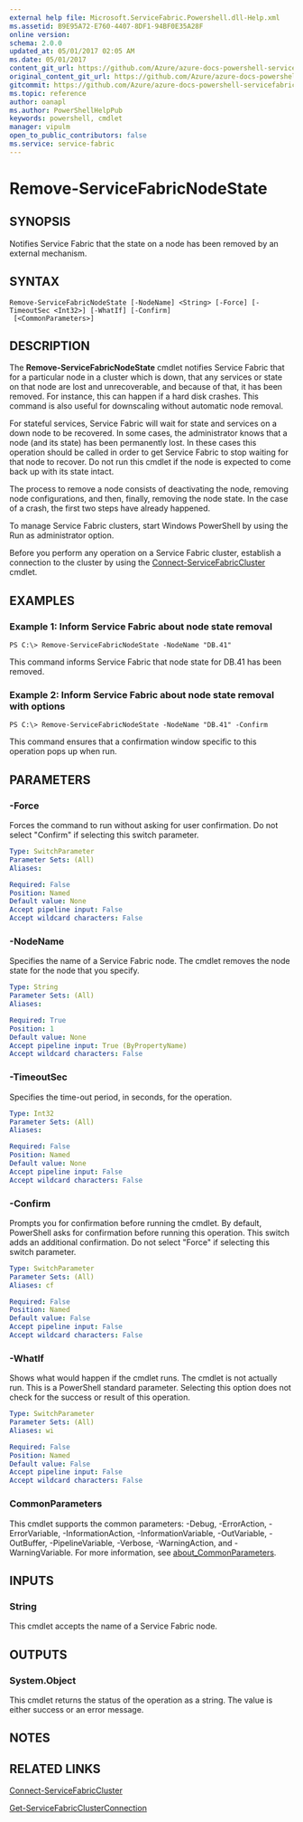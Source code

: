 ```yaml
---
external help file: Microsoft.ServiceFabric.Powershell.dll-Help.xml
ms.assetid: B9E95A72-E760-4407-8DF1-94BF0E35A28F
online version:
schema: 2.0.0
updated_at: 05/01/2017 02:05 AM
ms.date: 05/01/2017
content_git_url: https://github.com/Azure/azure-docs-powershell-servicefabric/blob/V5.6_Updates/Service-Fabric-cmdlets/ServiceFabric/vlatest/Remove-ServiceFabricNodeState.md
original_content_git_url: https://github.com/Azure/azure-docs-powershell-servicefabric/blob/V5.6_Updates/Service-Fabric-cmdlets/ServiceFabric/vlatest/Remove-ServiceFabricNodeState.md
gitcommit: https://github.com/Azure/azure-docs-powershell-servicefabric/blob/6d25725208d5062ccd9c541b35342185fa05fad4
ms.topic: reference
author: oanapl
ms.author: PowerShellHelpPub
keywords: powershell, cmdlet
manager: vipulm
open_to_public_contributors: false
ms.service: service-fabric
---
```


# Remove-ServiceFabricNodeState

## SYNOPSIS
Notifies Service Fabric that the state on a node has been removed by an external mechanism.

## SYNTAX

```
Remove-ServiceFabricNodeState [-NodeName] <String> [-Force] [-TimeoutSec <Int32>] [-WhatIf] [-Confirm]
 [<CommonParameters>]
```

## DESCRIPTION
The **Remove-ServiceFabricNodeState** cmdlet notifies Service Fabric that for a particular node in a cluster which is down, that any services or state on that node are lost and unrecoverable, and because of that, it has been removed. For instance, this can happen if a hard disk crashes. This command is also useful for downscaling without automatic node removal.

For stateful services, Service Fabric will wait for state and services on a down node to be recovered. In some cases, the administrator knows that a node (and its state) has been permanently lost. In these cases this operation should be called in order to get Service Fabric to stop waiting for that node to recover.
Do not run this cmdlet if the node is expected to come back up with its state intact.

The process to remove a node consists of deactivating the node, removing node configurations, and then, finally, removing the node state. In the case of a crash, the first two steps have already happened.

To manage Service Fabric clusters, start Windows PowerShell by using the Run as administrator option.

Before you perform any operation on a Service Fabric cluster, establish a connection to the cluster by using the [Connect-ServiceFabricCluster](./Connect-ServiceFabricCluster.md) cmdlet.

## EXAMPLES

### Example 1: Inform Service Fabric about node state removal
```
PS C:\> Remove-ServiceFabricNodeState -NodeName "DB.41"
```

This command informs Service Fabric that node state for DB.41 has been removed.

### Example 2: Inform Service Fabric about node state removal with options
```
PS C:\> Remove-ServiceFabricNodeState -NodeName "DB.41" -Confirm
```

This command ensures that a confirmation window specific to this operation pops up when run.

## PARAMETERS

### -Force
Forces the command to run without asking for user confirmation. Do not select "Confirm" if selecting this switch parameter.

```yaml
Type: SwitchParameter
Parameter Sets: (All)
Aliases: 

Required: False
Position: Named
Default value: None
Accept pipeline input: False
Accept wildcard characters: False
```

### -NodeName
Specifies the name of a Service Fabric node.
The cmdlet removes the node state for the node that you specify.

```yaml
Type: String
Parameter Sets: (All)
Aliases: 

Required: True
Position: 1
Default value: None
Accept pipeline input: True (ByPropertyName)
Accept wildcard characters: False
```

### -TimeoutSec
Specifies the time-out period, in seconds, for the operation.

```yaml
Type: Int32
Parameter Sets: (All)
Aliases: 

Required: False
Position: Named
Default value: None
Accept pipeline input: False
Accept wildcard characters: False
```

### -Confirm
Prompts you for confirmation before running the cmdlet. By default, PowerShell asks for confirmation before running this operation. This switch adds an additional confirmation. Do not select "Force" if selecting this switch parameter.

```yaml
Type: SwitchParameter
Parameter Sets: (All)
Aliases: cf

Required: False
Position: Named
Default value: False
Accept pipeline input: False
Accept wildcard characters: False
```

### -WhatIf
Shows what would happen if the cmdlet runs. The cmdlet is not actually run.
This is a PowerShell standard parameter. Selecting this option does not check for the success or result of this operation.

```yaml
Type: SwitchParameter
Parameter Sets: (All)
Aliases: wi

Required: False
Position: Named
Default value: False
Accept pipeline input: False
Accept wildcard characters: False
```

### CommonParameters
This cmdlet supports the common parameters: -Debug, -ErrorAction, -ErrorVariable, -InformationAction, -InformationVariable, -OutVariable, -OutBuffer, -PipelineVariable, -Verbose, -WarningAction, and -WarningVariable. For more information, see [about_CommonParameters](http://go.microsoft.com/fwlink/?LinkID=113216).

## INPUTS

### String
This cmdlet accepts the name of a Service Fabric node.

## OUTPUTS

### System.Object
This cmdlet returns the status of the operation as a string. The value is either success or an error message.

## NOTES

## RELATED LINKS

[Connect-ServiceFabricCluster](./Connect-ServiceFabricCluster.md)

[Get-ServiceFabricClusterConnection](./Get-ServiceFabricClusterConnection.md)
